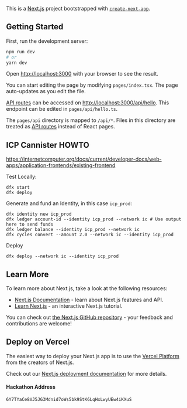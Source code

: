 This is a [Next.js](https://nextjs.org/) project bootstrapped with [`create-next-app`](https://github.com/vercel/next.js/tree/canary/packages/create-next-app).

## Getting Started

First, run the development server:

```bash
npm run dev
# or
yarn dev
```

Open [http://localhost:3000](http://localhost:3000) with your browser to see the result.

You can start editing the page by modifying `pages/index.tsx`. The page auto-updates as you edit the file.

[API routes](https://nextjs.org/docs/api-routes/introduction) can be accessed on [http://localhost:3000/api/hello](http://localhost:3000/api/hello). This endpoint can be edited in `pages/api/hello.ts`.

The `pages/api` directory is mapped to `/api/*`. Files in this directory are treated as [API routes](https://nextjs.org/docs/api-routes/introduction) instead of React pages.


## ICP Cannister HOWTO

https://internetcomputer.org/docs/current/developer-docs/web-apps/application-frontends/existing-frontend

Test Locally:
```
dfx start
dfx deploy
```

Generate and fund an Identity, in this case `icp_prod`:

```
dfx identity new icp_prod
dfx ledger account-id --identity icp_prod --network ic # Use output here to send funds
dfx ledger balance --identity icp_prod --network ic
dfx cycles convert --amount 2.0 --network ic --identity icp_prod
```

Deploy
```
dfx deploy --network ic --identity icp_prod
```

## Learn More

To learn more about Next.js, take a look at the following resources:

- [Next.js Documentation](https://nextjs.org/docs) - learn about Next.js features and API.
- [Learn Next.js](https://nextjs.org/learn) - an interactive Next.js tutorial.

You can check out [the Next.js GitHub repository](https://github.com/vercel/next.js/) - your feedback and contributions are welcome!

## Deploy on Vercel

The easiest way to deploy your Next.js app is to use the [Vercel Platform](https://vercel.com/new?utm_medium=default-template&filter=next.js&utm_source=create-next-app&utm_campaign=create-next-app-readme) from the creators of Next.js.

Check out our [Next.js deployment documentation](https://nextjs.org/docs/deployment) for more details.

#### Hackathon Address

`6Y7TYaCe8VJ5JG3Mdnid7oWs5bk9StK6LqHxLwyUEw4iKXuS`
